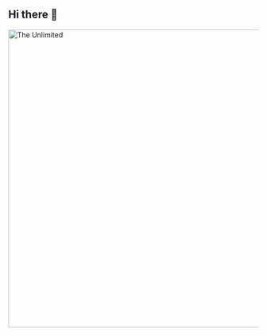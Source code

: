 ## Hi there 👋

<img scr="https://github.com/Velsee/Velsee/blob/main/wave-hello.gif" alt="The Unlimited" width="600">
